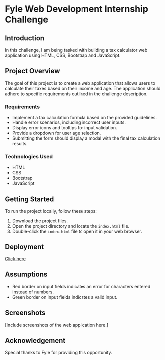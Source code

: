 # Fyle Web Development Internship Challenge

## Introduction

In this challenge, I am being tasked with building a tax calculator web application using HTML, CSS, Bootstrap and JavaScript.

## Project Overview

The goal of this project is to create a web application that allows users to calculate their taxes based on their income and age. The application should adhere to specific requirements outlined in the challenge description.

### Requirements

- Implement a tax calculation formula based on the provided guidelines.
- Handle error scenarios, including incorrect user inputs.
- Display error icons and tooltips for input validation.
- Provide a dropdown for user age selection.
- Submitting the form should display a modal with the final tax calculation results.

### Technologies Used

- HTML
- CSS
- Bootstrap
- JavaScript

## Getting Started

To run the project locally, follow these steps:

1. Download the project files.
2. Open the project directory and locate the `index.html` file.
3. Double-click the `index.html` file to open it in your web browser.

## Deployment
[Click here](https://shreekarsharma.github.io/TaxCalculator/)

## Assumptions

- Red border on input fields indicates an error for characters entered instead of numbers.
- Green border on input fields indicates a valid input.

## Screenshots

[Include screenshots of the web application here.]

## Acknowledgement

Special thanks to Fyle for providing this opportunity.
